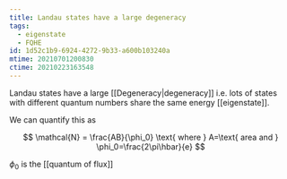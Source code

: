 ```yaml
---
title: Landau states have a large degeneracy
tags:
  - eigenstate
  - FQHE
id: 1d52c1b9-6924-4272-9b33-a600b103240a
mtime: 20210701200830
ctime: 20210223163548
---
```


Landau states have a large [[Degeneracy|degeneracy]] i.e. lots of states with different quantum numbers share the same energy [[eigenstate]].

We can quantify this as

$$
\mathcal{N} = \frac{AB}{\phi_0} \text{ where } A=\text{ area   and } \phi_0=\frac{2\pi\hbar}{e}
$$

$\phi_0$ is the [[quantum of flux]]
